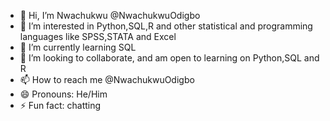 - 👋 Hi, I’m Nwachukwu @NwachukwuOdigbo
- 👀 I’m interested in Python,SQL,R and other statistical and programming languages like SPSS,STATA and Excel
- 🌱 I’m currently learning SQL
- 💞️ I’m looking to collaborate, and am open to learning on Python,SQL and R
- 📫 How to reach me @NwachukwuOdigbo
- 😄 Pronouns: He/Him
- ⚡ Fun fact: chatting

<!---
NwachukwuOdigbo/NwachukwuOdigbo is a ✨ special ✨ repository because its `README.md` (this file) appears on your GitHub profile.
You can click the Preview link to take a look at your changes.
--->
